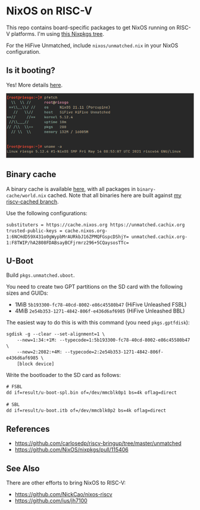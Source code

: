 # NixOS on RISC-V

This repo contains board-specific packages to get NixOS running on RISC-V platforms.
I'm using [this Nixpkgs tree](https://github.com/zhaofengli/nixpkgs/tree/riscv).

For the HiFive Unmatched, include `nixos/unmatched.nix` in your NixOS configuration.

## Is it booting?

Yes! More details [here](https://github.com/NixOS/nixpkgs/issues/101651#issuecomment-852725823).

![Screenshot of pfetch output on the HiFive Unmatched in a terminal](./imgs/riesgo-firstboot.png)

## Binary cache

A binary cache is available [here](https://app.cachix.org/cache/unmatched), with all packages in `binary-cache/world.nix` cached.
Note that all binaries here are built against [my riscv-cached branch](https://github.com/zhaofengli/nixpkgs/tree/riscv-cached).

Use the following configurations:
```
substituters = https://cache.nixos.org https://unmatched.cachix.org
trusted-public-keys = cache.nixos.org-1:6NCHdD59X431o0gWypbMrAURkbJ16ZPMQFGspcDShjY= unmatched.cachix.org-1:F8TWIP/hA2808FDABsayBCFjrmrz296+5CQaysosTTc=
```

## U-Boot

Build `pkgs.unmatched.uboot`.

You need to create two GPT partitions on the SD card with the following sizes and GUIDs:

- 1MiB `5b193300-fc78-40cd-8002-e86c45580b47` (HiFive Unleashed FSBL)
- 4MiB `2e54b353-1271-4842-806f-e436d6af6985` (HiFive Unleashed BBL)

The easiest way to do this is with this command (you need `pkgs.gptfdisk`):

```
sgdisk -g --clear --set-alignment=1 \
    --new=1:34:+1M: --typecode=1:5b193300-fc78-40cd-8002-e86c45580b47 \
    --new=2:2082:+4M: --typecode=2:2e54b353-1271-4842-806f-e436d6af6985 \
    [block device]
```

Write the bootloader to the SD card as follows:

```
# FSBL
dd if=result/u-boot-spl.bin of=/dev/mmcblk0p1 bs=4k oflag=direct

# SBL
dd if=result/u-boot.itb of=/dev/mmcblk0p2 bs=4k oflag=direct
```

## References

- https://github.com/carlosedp/riscv-bringup/tree/master/unmatched
- https://github.com/NixOS/nixpkgs/pull/115406

## See Also

There are other efforts to bring NixOS to RISC-V:

- https://github.com/NickCao/nixos-riscv
- https://github.com/ius/jh7100
